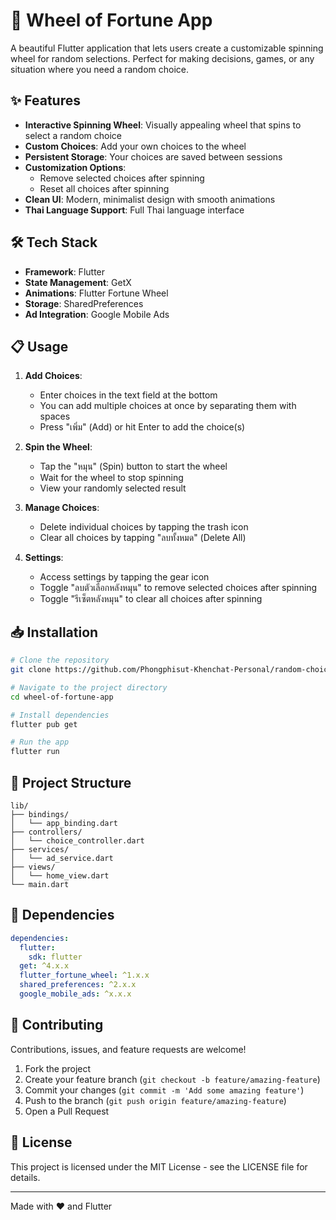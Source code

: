 # 🎡 Wheel of Fortune App

A beautiful Flutter application that lets users create a customizable spinning wheel for random selections. Perfect for making decisions, games, or any situation where you need a random choice.

## ✨ Features

- **Interactive Spinning Wheel**: Visually appealing wheel that spins to select a random choice
- **Custom Choices**: Add your own choices to the wheel
- **Persistent Storage**: Your choices are saved between sessions
- **Customization Options**:
  - Remove selected choices after spinning
  - Reset all choices after spinning
- **Clean UI**: Modern, minimalist design with smooth animations
- **Thai Language Support**: Full Thai language interface

## 🛠️ Tech Stack

- **Framework**: Flutter
- **State Management**: GetX
- **Animations**: Flutter Fortune Wheel
- **Storage**: SharedPreferences
- **Ad Integration**: Google Mobile Ads

## 📋 Usage

1. **Add Choices**:
   - Enter choices in the text field at the bottom
   - You can add multiple choices at once by separating them with spaces
   - Press "เพิ่ม" (Add) or hit Enter to add the choice(s)

2. **Spin the Wheel**:
   - Tap the "หมุน" (Spin) button to start the wheel
   - Wait for the wheel to stop spinning
   - View your randomly selected result

3. **Manage Choices**:
   - Delete individual choices by tapping the trash icon
   - Clear all choices by tapping "ลบทั้งหมด" (Delete All)

4. **Settings**:
   - Access settings by tapping the gear icon
   - Toggle "ลบตัวเลือกหลังหมุน" to remove selected choices after spinning
   - Toggle "รีเซ็ตหลังหมุน" to clear all choices after spinning

## 📥 Installation

```bash
# Clone the repository
git clone https://github.com/Phongphisut-Khenchat-Personal/random-choice-app.git

# Navigate to the project directory
cd wheel-of-fortune-app

# Install dependencies
flutter pub get

# Run the app
flutter run
```

## 📝 Project Structure

```
lib/
├── bindings/
│   └── app_binding.dart
├── controllers/
│   └── choice_controller.dart
├── services/
│   └── ad_service.dart
├── views/
│   └── home_view.dart
└── main.dart
```

## 🔧 Dependencies

```yaml
dependencies:
  flutter:
    sdk: flutter
  get: ^4.x.x
  flutter_fortune_wheel: ^1.x.x
  shared_preferences: ^2.x.x
  google_mobile_ads: ^x.x.x
```

## 🤝 Contributing

Contributions, issues, and feature requests are welcome!

1. Fork the project
2. Create your feature branch (`git checkout -b feature/amazing-feature`)
3. Commit your changes (`git commit -m 'Add some amazing feature'`)
4. Push to the branch (`git push origin feature/amazing-feature`)
5. Open a Pull Request

## 📄 License

This project is licensed under the MIT License - see the LICENSE file for details.

---

Made with ❤️ and Flutter
